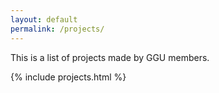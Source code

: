 ```yaml
---
layout: default
permalink: /projects/
---
```


This is a list of projects made by GGU members.

{% include projects.html %}

